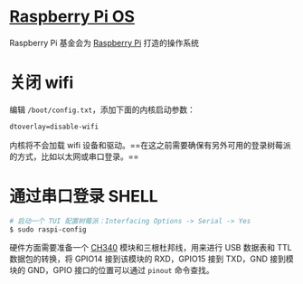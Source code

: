 # [Raspberry Pi OS](https://www.raspberrypi.com/software/)

Raspberry Pi 基金会为 [Raspberry Pi](https://www.raspberrypi.com/) 打造的操作系统

# 关闭 wifi

编辑 `/boot/config.txt`，添加下面的内核启动参数：

```txt
dtoverlay=disable-wifi
```

内核将不会加载 wifi 设备和驱动。==在这之前需要确保有另外可用的登录树莓派的方式，比如以太网或串口登录。==

# 通过串口登录 SHELL

```bash
# 启动一个 TUI 配置树莓派：Interfacing Options -> Serial -> Yes
$ sudo raspi-config
```

硬件方面需要准备一个 [CH340](https://detail.tmall.com/item.htm?_u=52pfas9b55ce&id=631915097812&spm=a1z09.2.0.0.1b692e8dEWFofC) 模块和三根杜邦线，用来进行 USB 数据表和 TTL 数据包的转换，将 GPIO14 接到该模块的 RXD，GPIO15 接到 TXD，GND 接到模块的 GND，GPIO 接口的位置可以通过 `pinout` 命令查找。